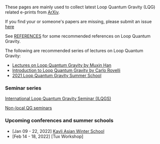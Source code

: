 
These pages are mainly used to collect latest Loop Quantum Gravity (LQG) related e-prints from [ArXiv](arxiv.org).

If you find your or someone's papers are missing, please submit an issue [here](https://github.com/lhg285/lqgintro/issues)

See [REFERENCES](https://hamsyn.github.io/LQG-group/reference) for some recommended references on Loop Quantum Gravity.

The following are recommended series of lectures on Loop Quantum Gravity:

- [Lectures on Loop Quantum Gravity by Muxin Han](https://hamsyn.github.io/LQG-group/lecture)
- [Introduction to Loop Quantum Gravity by Carlo Rovelli](https://www.youtube.com/playlist?list=PLwLvxaPjGHxR6zr421tXXlaDGbq8S36Un)
- [2021 Loop Quantum Gravity Summer School](https://sites.google.com/view/lqgonlinesummerschool/home)

### Seminar series

[International Loop Quantum Gravity Seminar (ILQGS)](http://relativity.phys.lsu.edu/ilqgs/)

[Non-local QG seminars](https://qglyon.wordpress.com/seminars/)

### Upcoming conferences and summer schools

- [Jan 09 - 22, 2022] [Kavli Asian Winter School](https://www.icts.res.in/program/KAWS2022)
- [Feb 14 - 18, 2022] [Tux Workshop]